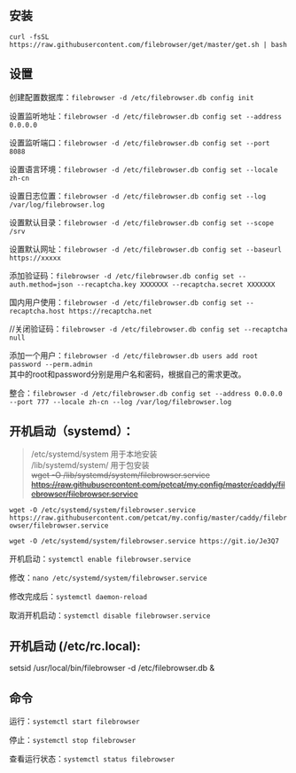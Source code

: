 ## 安装
`curl -fsSL https://raw.githubusercontent.com/filebrowser/get/master/get.sh | bash`   

## 设置

创建配置数据库：`filebrowser -d /etc/filebrowser.db config init`  

设置监听地址：`filebrowser -d /etc/filebrowser.db config set --address 0.0.0.0`   

设置监听端口：`filebrowser -d /etc/filebrowser.db config set --port 8088`   

设置语言环境：`filebrowser -d /etc/filebrowser.db config set --locale zh-cn`   

设置日志位置：`filebrowser -d /etc/filebrowser.db config set --log /var/log/filebrowser.log`   

设置默认目录：`filebrowser -d /etc/filebrowser.db config set --scope /srv`

设置默认网址：`filebrowser -d /etc/filebrowser.db config set --baseurl https://xxxxx`

添加验证码：`filebrowser -d /etc/filebrowser.db config set --auth.method=json --recaptcha.key XXXXXXX --recaptcha.secret XXXXXXX`

国内用户使用：`filebrowser -d /etc/filebrowser.db config set --recaptcha.host https://recaptcha.net`

//关闭验证码：`filebrowser -d /etc/filebrowser.db config set --recaptcha null`

添加一个用户：`filebrowser -d /etc/filebrowser.db users add root password --perm.admin`    
其中的root和password分别是用户名和密码，根据自己的需求更改。    

整合：`filebrowser -d /etc/filebrowser.db config set --address 0.0.0.0 --port 777 --locale zh-cn --log /var/log/filebrowser.log`    



## 开机启动（systemd）：   

> /etc/systemd/system 用于本地安装      
> /lib/systemd/system/ 用于包安装     
> ~~wget -O /lib/systemd/system/filebrowser.service https://raw.githubusercontent.com/petcat/my.config/master/caddy/filebrowser/filebrowser.service~~   

`wget -O /etc/systemd/system/filebrowser.service https://raw.githubusercontent.com/petcat/my.config/master/caddy/filebrowser/filebrowser.service`

`wget -O /etc/systemd/system/filebrowser.service https://git.io/Je3Q7`   

开机启动：`systemctl enable filebrowser.service`   

修改：`nano /etc/systemd/system/filebrowser.service`  

修改完成后：`systemctl daemon-reload`   

取消开机启动：`systemctl disable filebrowser.service` 

## 开机启动 (/etc/rc.local):

setsid /usr/local/bin/filebrowser -d /etc/filebrowser.db &   

## 命令

运行：`systemctl start filebrowser`   

停止：`systemctl stop filebrowser`     

查看运行状态：`systemctl status filebrowser`   

